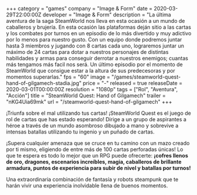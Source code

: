 +++
category = "games"
company = "Image & Form"
date = 2020-03-29T22:00:00Z
developer = "Image & Form"
description = "La última aventura de la saga SteamWorld nos lleva en esta ocasión a un mundo de caballeros y brujería. En esta ocasión las plataformas deján sitio a las cartas y los combates por turnos en un episodio de lo más divertido y muy adictivo por lo menos para nuestro gusto. Con un equipo donde podremos juntar hasta 3 miembros y jugando con 8 cartas cada uno, lograremos juntar un máximo de 24 cartas para dotar a nuestros personajes de distintas habilidades y armas para conseguir derrotar a nuestros enemigos; cuantas más tengamos más facil nos será. Un último episodio por el momento de SteamWorld que consigue estar a la altura de sus predecesoras y por momentos superarlas."
fps = "60"
image = "/games/steamworld-quest-hand-of-gilgamech-stadia.jpg"
price = "-"
released = true
releaseDate = 2020-03-01T00:00:00Z
resolution = "1080p"
tags = ["Rol", "Aventura", "Acción"]
title = "SteamWorld Quest: Hand of Gilgamech"
trailer = "nKG4Uia69mk"
url = "/steamworld-quest-hand-of-gilgamech"
+++

¡Triunfa sobre el mal utilizando tus cartas! ¡SteamWorld Quest es el juego de rol de cartas que has estado esperando! Dirige a un grupo de aspirantes a héroe a través de un mundo asombroso dibujado a mano y sobrevive a intensas batallas utilizando tu ingenio y un puñado de cartas. 

¡Supera cualquier amenaza que se cruce en tu camino con un mazo creado por ti mismo, eligiendo de entre más de 100 cartas perforadas únicas! Lo que te espera es todo lo mejor que un RPG puede ofrecerte: **¡cofres llenos de oro, dragones, escenarios increíbles, magia, caballeros de brillante armadura, puntos de experiencia para subir de nivel y batallas por turnos!** 

Una extraordinaria combinación de fantasía y robots steampunk que te harán vivir una experiencia inolvidable llena de buenos momentos.


